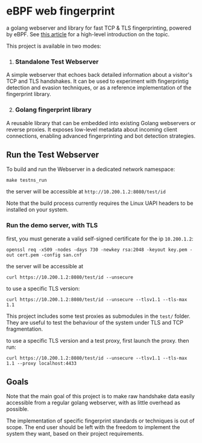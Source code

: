 # eBPF web fingerprint

a golang webserver and library for fast TCP & TLS fingerprinting, powered by eBPF.
See [this article](https://halb.it/posts/ebpf-fingerprinting-1/)
for a high-level introduction on the topic.

This project is available in two modes:

1. ### Standalone Test Webserver
A simple webserver that echoes back detailed information about a
visitor's TCP and TLS handshakes.
It can be used to experiment with fingerprintig detection and evasion techniques,
or as a reference implementation of the fingerprint library.

2. ### Golang fingerprint library
A reusable library that can be embedded into existing Golang webservers or
reverse proxies.
It exposes low-level metadata about incoming client connections, enabling advanced fingerprinting and bot detection strategies.


## Run the Test Webserver

To build and run the Webserver in a dedicated network namespace:
```
make testns_run
```

the server will be accessible at 
`http://10.200.1.2:8080/test/id`

Note that the build process currently requires the Linux UAPI headers to be 
installed on your system.

### Run the demo server, with TLS

first, you must generate a valid self-signed certificate for the ip `10.200.1.2`:

```
openssl req -x509 -nodes -days 730 -newkey rsa:2048 -keyout key.pem -out cert.pem -config san.cnf
```

the server will be accessible at 
```
curl https://10.200.1.2:8080/test/id --unsecure
```

to use a specific TLS version:

```
curl https://10.200.1.2:8080/test/id --unsecure --tlsv1.1 --tls-max 1.1
```

This project includes some test proxies as submodules in the `test/` folder.
They are useful to test the behaviour of the system under TLS and TCP fragmentation.

to use a specific TLS version and a test proxy, first launch the proxy. then
run:
```
curl https://10.200.1.2:8080/test/id --unsecure --tlsv1.1 --tls-max 1.1 --proxy localhost:4433
```


## Goals

Note that the main goal of this project is to make 
raw handshake data easily accessible from a regular golang webserver,
with as little overhead as possible.

The implementation of specific fingerprint standards or techniques is out of 
scope. The end user should be left with the freedom to implement the system
they want, based on their project requirements.


